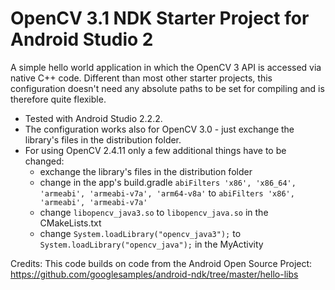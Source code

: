 # OpenCV 3.1 NDK Starter Project for Android Studio 2

A simple hello world application in which the OpenCV 3 API is accessed via native C++ code. 
Different than most other starter projects, this configuration doesn't need any absolute paths to be set for compiling and is therefore quite flexible.

- Tested with Android Studio 2.2.2.
- The configuration works also for OpenCV 3.0 - just exchange the library's files in the distribution folder.
- For using OpenCV 2.4.11 only a few additional things have to be changed:
  - exchange the library's files in the distribution folder
  - change in the app's build.gradle `abiFilters 'x86', 'x86_64', 'armeabi', 'armeabi-v7a', 'arm64-v8a'` to `abiFilters 'x86', 'armeabi', 'armeabi-v7a'`
  - change `libopencv_java3.so` to `libopencv_java.so` in the CMakeLists.txt
  - change `System.loadLibrary("opencv_java3");` to `System.loadLibrary("opencv_java");` in the MyActivity

Credits:
This code builds on code from the Android Open Source Project:
https://github.com/googlesamples/android-ndk/tree/master/hello-libs
